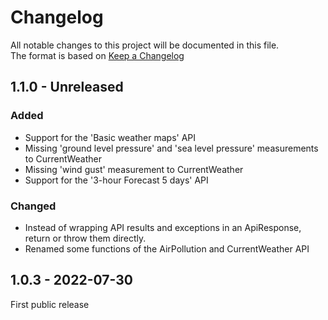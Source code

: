 ﻿# Changelog

All notable changes to this project will be documented in this file.  
The format is based on [Keep a Changelog](https://keepachangelog.com/en/1.0.0/)

## 1.1.0 - Unreleased

### Added

* Support for the 'Basic weather maps' API
* Missing 'ground level pressure' and 'sea level pressure' measurements to CurrentWeather
* Missing 'wind gust' measurement to CurrentWeather
* Support for the '3-hour Forecast 5 days' API

### Changed

* Instead of wrapping API results and exceptions in an ApiResponse, return or throw them directly.
* Renamed some functions of the AirPollution and CurrentWeather API 

## 1.0.3 - 2022-07-30

First public release